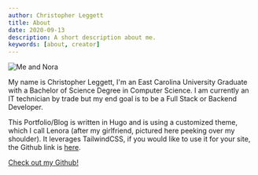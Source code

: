 ```yaml
---
author: Christopher Leggett
title: About
date: 2020-09-13
description: A short description about me.
keywords: [about, creator]
---
```


![Me and Nora](https://res.cloudinary.com/dxg6jfbwk/image/upload/v1600051705/806628691_15602_nvmv4b.jpg#center)

My name is Christopher Leggett, I'm an East Carolina University Graduate with a Bachelor of Science Degree in Computer Science. I am currently an IT technician by trade but my end goal is to be a Full Stack or Backend Developer.  

This Portfolio/Blog is written in Hugo and is using a customized theme, which I call Lenora (after my girlfriend, pictured here peeking over my shoulder). It leverages TailwindCSS, if you would like to use it for your site, the Github link is [here](https://github.com/leggettc18/lenora/).  

[Check out my Github!](https://github.com/leggettc18/)
